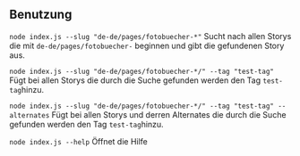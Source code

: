 ## Benutzung

```node index.js --slug "de-de/pages/fotobuecher-*"```
Sucht nach allen Storys die mit `de-de/pages/fotobuecher-` beginnen und gibt die gefundenen Story aus.

```node index.js --slug "de-de/pages/fotobuecher-*/" --tag "test-tag"```
Fügt bei allen Storys die durch die Suche gefunden werden den Tag `test-tag`hinzu.

```node index.js --slug "de-de/pages/fotobuecher-*/" --tag "test-tag" --alternates```
Fügt bei allen Storys und derren Alternates die durch die Suche gefunden werden den Tag `test-tag`hinzu.

```node index.js --help```
Öffnet die Hilfe

